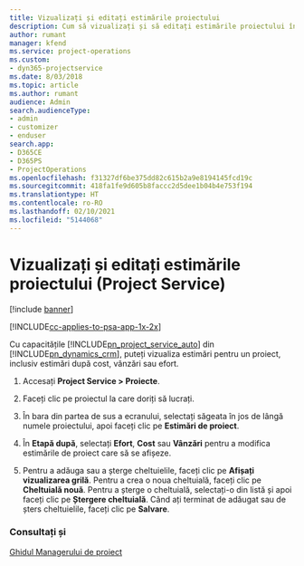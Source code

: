 ```yaml
---
title: Vizualizați și editați estimările proiectului
description: Cum să vizualizați și să editați estimările proiectului în Project Service
author: rumant
manager: kfend
ms.service: project-operations
ms.custom:
- dyn365-projectservice
ms.date: 8/03/2018
ms.topic: article
ms.author: rumant
audience: Admin
search.audienceType:
- admin
- customizer
- enduser
search.app:
- D365CE
- D365PS
- ProjectOperations
ms.openlocfilehash: f31327df6be375dd82c615b2a9e8194145fcd19c
ms.sourcegitcommit: 418fa1fe9d605b8faccc2d5dee1b04b4e753f194
ms.translationtype: HT
ms.contentlocale: ro-RO
ms.lasthandoff: 02/10/2021
ms.locfileid: "5144068"
---
```

# <a name="view-and-edit-project-estimates-project-service"></a>Vizualizați și editați estimările proiectului (Project Service)

[!include [banner](../includes/psa-now-project-operations.md)]

[!INCLUDE[cc-applies-to-psa-app-1x-2x](../includes/cc-applies-to-psa-app-1x-2x.md)]

Cu capacitățile [!INCLUDE[pn_project_service_auto](../includes/pn-project-service-auto.md)] din [!INCLUDE[pn_dynamics_crm](../includes/pn-dynamics-crm.md)], puteți vizualiza estimări pentru un proiect, inclusiv estimări după cost, vânzări sau efort.  
  
1.  Accesați **Project Service > Proiecte**.  
  
2.  Faceți clic pe proiectul la care doriți să lucrați.  
  
3.  În bara din partea de sus a ecranului, selectați săgeata în jos de lângă numele proiectului, apoi faceți clic pe **Estimări de proiect**.  
  
4.  În **Etapă după**, selectați **Efort**, **Cost** sau **Vânzări** pentru a modifica estimările de proiect care să se afișeze.  
  
5.  Pentru a adăuga sau a șterge cheltuielile, faceți clic pe **Afișați vizualizarea grilă**. Pentru a crea o noua cheltuială, faceți clic pe **Cheltuială nouă**. Pentru a șterge o cheltuială, selectați-o din listă și apoi faceți clic pe **Ștergere cheltuială**. Când ați terminat de adăugat sau de șters cheltuielile, faceți clic pe **Salvare**.  
  
### <a name="see-also"></a>Consultați și  
 [Ghidul Managerului de proiect](../psa/project-manager-guide.md)
